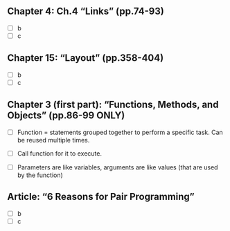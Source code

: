 
## Chapter 4: Ch.4 “Links” (pp.74-93)

- [ ] b
- [ ] c

## Chapter 15: “Layout” (pp.358-404)

- [ ] b
- [ ] c

## Chapter 3 (first part): “Functions, Methods, and Objects” (pp.86-99 ONLY)

- [ ] Function = statements grouped together to perform a specific task. Can be reused multiple times.
- [ ] Call function for it to execute.
- [ ] Parameters are like variables, arguments are like values (that are used by the function)


## Article: “6 Reasons for Pair Programming”

- [ ] b
- [ ] c
